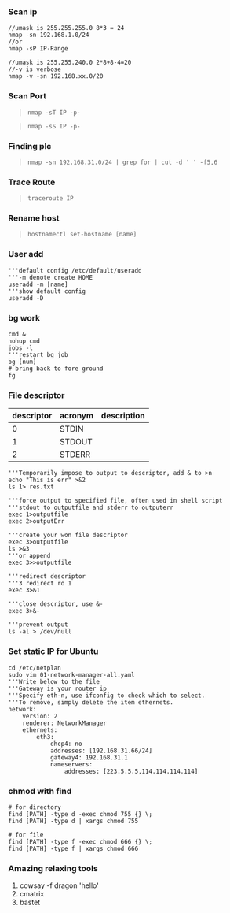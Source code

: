 ### Scan ip
```shell
//umask is 255.255.255.0 8*3 = 24
nmap -sn 192.168.1.0/24
//or
nmap -sP IP-Range

//umask is 255.255.240.0 2*8+8-4=20
//-v is verbose   
nmap -v -sn 192.168.xx.0/20
```

### Scan Port

> `nmap -sT IP -p-`  

> `nmap -sS IP -p-`  

### Finding plc
> `nmap -sn 192.168.31.0/24 | grep for | cut -d ' ' -f5,6`

### Trace Route  
> `traceroute IP`

### Rename host
> `hostnamectl set-hostname [name]`

### User add
```shell
'''default config /etc/default/useradd
'''-m denote create HOME
useradd -m [name]
'''show default config
useradd -D 
```

### bg work
```shell
cmd &
nohup cmd
jobs -l
'''restart bg job
bg [num]
# bring back to fore ground
fg
```

### File descriptor  
|descriptor|acronym|description|
|:----|:-----|:------|
|0|STDIN||
|1|STDOUT||
|2|STDERR||
```shell
'''Temporarily impose to output to descriptor, add & to >n
echo "This is err" >&2
ls 1> res.txt

'''force output to specified file, often used in shell script
'''stdout to outputfile and stderr to outputerr
exec 1>outputfile
exec 2>outputErr

'''create your won file descriptor
exec 3>outputfile
ls >&3
'''or append
exec 3>>outputfile

'''redirect descriptor
'''3 redirect ro 1
exec 3>&1

'''close descriptor, use &-
exec 3>&-

'''prevent output
ls -al > /dev/null
```

### Set static IP for Ubuntu
```shell
cd /etc/netplan
sudo vim 01-network-manager-all.yaml
'''Write below to the file
'''Gateway is your router ip
'''Specify eth-n, use ifconfig to check which to select.
'''To remove, simply delete the item ethernets.
network:
    version: 2
    renderer: NetworkManager
    ethernets:
        eth3:
            dhcp4: no
            addresses: [192.168.31.66/24]
            gateway4: 192.168.31.1
            nameservers:
                addresses: [223.5.5.5,114.114.114.114]
```

### chmod with find
```shell
# for directory
find [PATH] -type d -exec chmod 755 {} \;
find [PATH] -type d | xargs chmod 755

# for file
find [PATH] -type f -exec chmod 666 {} \;
find [PATH] -type f | xargs chmod 666 
```

### Amazing relaxing tools
1. cowsay -f dragon 'hello'
2. cmatrix
3. bastet
